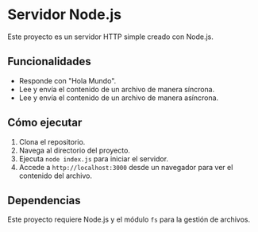 # Servidor Node.js

Este proyecto es un servidor HTTP simple creado con Node.js.

## Funcionalidades

- Responde con "Hola Mundo".
- Lee y envía el contenido de un archivo de manera síncrona.
- Lee y envía el contenido de un archivo de manera asíncrona.

## Cómo ejecutar

1. Clona el repositorio.
2. Navega al directorio del proyecto.
3. Ejecuta `node index.js` para iniciar el servidor.
4. Accede a `http://localhost:3000` desde un navegador para ver el contenido del archivo.

## Dependencias

Este proyecto requiere Node.js y el módulo `fs` para la gestión de archivos.
